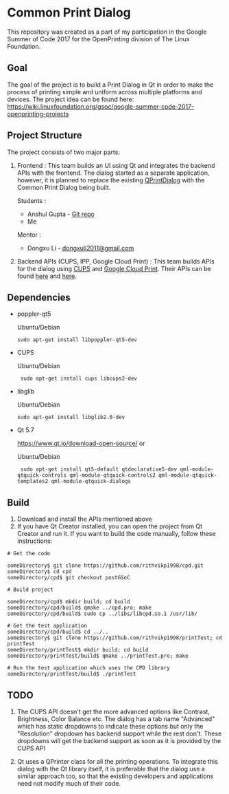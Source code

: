 # Common Print Dialog
This repository was created as a part of my participation in the Google Summer of Code 2017 for the OpenPrinting division of The Linux Foundation.

## Goal
The goal of the project is to build a Print Dialog in Qt in order to make the process of printing simple and uniform across multiple platforms and devices. The project idea can be found here: https://wiki.linuxfoundation.org/gsoc/google-summer-code-2017-openprinting-projects

## Project Structure
The project consists of two major parts:
1. Frontend : This team builds an UI using Qt and integrates the backend APIs with the frontend. The dialog started as a separate application, however, it is planned to replace the existing [QPrintDialog](http://doc.qt.io/qt-5/qprintdialog.html) with the Common Print Dialog being built.

    Students :
    * Anshul Gupta - [Git repo](https://github.com/anshulgupta0803/common-print-dialog)
    * Me
    
    Mentor :
    * Dongxu Li - dongxuli2011@gmail.com


2. Backend APIs (CUPS, IPP, Google Cloud Print) : This team builds APIs for the dialog using [CUPS](https://www.cups.org/doc/api-cups.html) and [Google Cloud Print](https://www.google.com/cloudprint/#printers). Their APIs can be found [here](https://github.com/NilanjanaLodh/PrintDialog_Backend) and [here](https://github.com/dracarys09/gcp-backend).

## Dependencies
* poppler-qt5
    
    Ubuntu/Debian
    
    ``` sudo apt-get install libpoppler-qt5-dev ```
* CUPS
    
    Ubuntu/Debian
    
    ``` sudo apt-get install cups libcups2-dev```
* libglib
    
    Ubuntu/Debian
    
    ``` sudo apt-get install libglib2.0-dev ```
* Qt 5.7
    
    https://www.qt.io/download-open-source/ or
    
    Ubuntu/Debian
    
    ``` sudo apt-get install qt5-default qtdeclarative5-dev qml-module-qtquick-controls qml-module-qtquick-controls2 qml-module-qtquick-templates2 qml-module-qtquick-dialogs```

## Build

1. Download and install the APIs mentioned above
2. If you have Qt Creator installed, you can open the project from Qt Creator and run it. If you want to build the code manually, follow these instructions:

```
# Get the code

someDirectory$ git clone https://github.com/rithvikp1998/cpd.git
someDirectory$ cd cpd
someDirectory/cpd$ git checkout postGSoC

# Build project

someDirectory/cpd$ mkdir build; cd build
someDirectory/cpd/build$ qmake ../cpd.pro; make
someDirectory/cpd/build$ sudo cp ../libs/libcpd.so.1 /usr/lib/

# Get the test application
someDirectory/cpd/build$ cd ../..
someDirectory$ git clone https://github.com/rithvikp1998/printTest; cd printTest
someDirectory/printTest$ mkdir build; cd build
someDirectory/printTest/build$ qmake ../printTest.pro; make

# Run the test application which uses the CPD library
someDirectory/printTest/build$ ./printTest

```

## TODO

1. The CUPS API doesn't get the more advanced options like Contrast, Brightness, Color Balance etc. The dialog has a tab name "Advanced" which has static dropdowns to indicate these options but only the "Resolution" dropdown has backend support while the rest don't. These dropdowns will get the backend support as soon as it is provided by the CUPS API

2. Qt uses a QPrinter class for all the printing operations. To integrate this dialog with the Qt library itself, it is preferable that the dialog use a similar approach too, so that the existing developers and applications need not modify much of their code.
